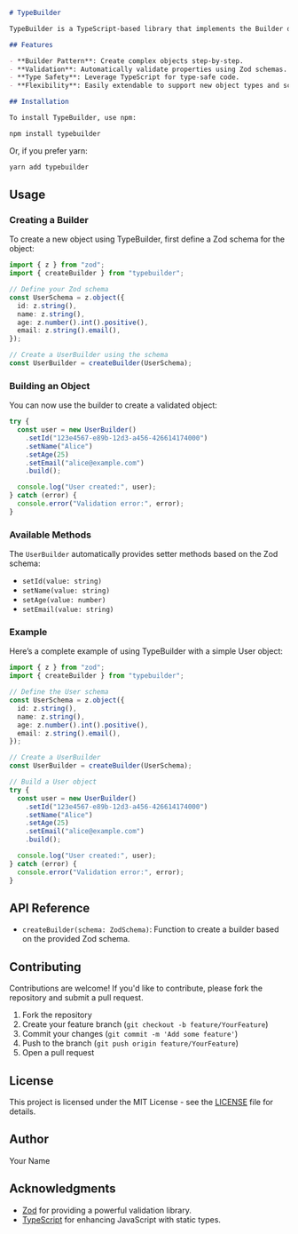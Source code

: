 ```markdown
# TypeBuilder

TypeBuilder is a TypeScript-based library that implements the Builder design pattern, allowing for easy and flexible object creation with built-in validation using [Zod](https://github.com/colinhacks/zod). This library is useful for managing complex object configurations while ensuring that all properties meet specified validation criteria.

## Features

- **Builder Pattern**: Create complex objects step-by-step.
- **Validation**: Automatically validate properties using Zod schemas.
- **Type Safety**: Leverage TypeScript for type-safe code.
- **Flexibility**: Easily extendable to support new object types and schemas.

## Installation

To install TypeBuilder, use npm:

npm install typebuilder
```

Or, if you prefer yarn:

```bash
yarn add typebuilder
```

## Usage

### Creating a Builder

To create a new object using TypeBuilder, first define a Zod schema for the object:

```typescript
import { z } from "zod";
import { createBuilder } from "typebuilder";

// Define your Zod schema
const UserSchema = z.object({
  id: z.string(),
  name: z.string(),
  age: z.number().int().positive(),
  email: z.string().email(),
});

// Create a UserBuilder using the schema
const UserBuilder = createBuilder(UserSchema);
```

### Building an Object

You can now use the builder to create a validated object:

```typescript
try {
  const user = new UserBuilder()
    .setId("123e4567-e89b-12d3-a456-426614174000")
    .setName("Alice")
    .setAge(25)
    .setEmail("alice@example.com")
    .build();

  console.log("User created:", user);
} catch (error) {
  console.error("Validation error:", error);
}
```

### Available Methods

The `UserBuilder` automatically provides setter methods based on the Zod schema:

- `setId(value: string)`
- `setName(value: string)`
- `setAge(value: number)`
- `setEmail(value: string)`

### Example

Here’s a complete example of using TypeBuilder with a simple User object:

```typescript
import { z } from "zod";
import { createBuilder } from "typebuilder";

// Define the User schema
const UserSchema = z.object({
  id: z.string(),
  name: z.string(),
  age: z.number().int().positive(),
  email: z.string().email(),
});

// Create a UserBuilder
const UserBuilder = createBuilder(UserSchema);

// Build a User object
try {
  const user = new UserBuilder()
    .setId("123e4567-e89b-12d3-a456-426614174000")
    .setName("Alice")
    .setAge(25)
    .setEmail("alice@example.com")
    .build();

  console.log("User created:", user);
} catch (error) {
  console.error("Validation error:", error);
}
```

## API Reference

- `createBuilder(schema: ZodSchema)`: Function to create a builder based on the provided Zod schema.

## Contributing

Contributions are welcome! If you'd like to contribute, please fork the repository and submit a pull request.

1. Fork the repository
2. Create your feature branch (`git checkout -b feature/YourFeature`)
3. Commit your changes (`git commit -m 'Add some feature'`)
4. Push to the branch (`git push origin feature/YourFeature`)
5. Open a pull request

## License

This project is licensed under the MIT License - see the [LICENSE](LICENSE) file for details.

## Author

Your Name

## Acknowledgments

- [Zod](https://github.com/colinhacks/zod) for providing a powerful validation library.
- [TypeScript](https://www.typescriptlang.org/) for enhancing JavaScript with static types.
